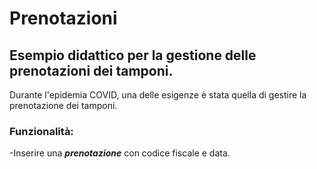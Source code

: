 # Prenotazioni

## Esempio didattico per la gestione delle prenotazioni dei tamponi. 

Durante l'epidemia COVID, una delle esigenze è stata quella di gestire la prenotazione dei tamponi.

### Funzionalità:

-Inserire una ***prenotazione*** con codice fiscale e data.
